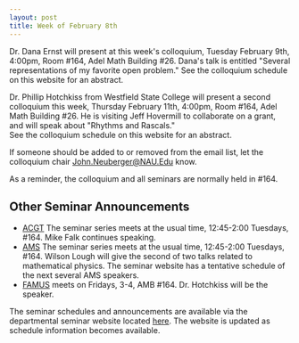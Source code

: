 ```yaml
---
layout: post
title: Week of February 8th
---
```


Dr. Dana Ernst will present at this week's colloquium, Tuesday February 9th, 4:00pm,
Room #164, Adel Math Building #26.
Dana's talk is entitled "Several representations of my favorite open problem."
See the colloquium schedule on this website for an abstract.

Dr. Phillip Hotchkiss from Westfield State College will present a second colloquium this week, Thursday February 11th, 4:00pm,
Room #164, Adel Math Building #26.  He is visiting Jeff Hovermill to collaborate on a grant, and will
speak about "Rhythms and Rascals."  
See the colloquium schedule on this website for an abstract.

If someone should be added to or removed from the email list, 
let the colloquium chair John.Neuberger@NAU.Edu know.

As a reminder, the colloquium and all seminars are normally held in #164.

## Other Seminar Announcements ##

- [ACGT](acgtSpring2016) The seminar series meets at the usual time, 12:45-2:00 Tuesdays, #164.
     Mike Falk continues speaking.
- [AMS](amsSpring2016) The seminar series meets at the usual time, 12:45-2:00 Tuesdays, #164.
        Wilson Lough will give the second of two talks related to mathematical physics.
        The seminar website has a tentative schedule of the next several AMS speakers.
- [FAMUS](famusSpring2016) meets on Fridays, 3-4, AMB #164.  Dr. Hotchkiss will be the speaker.

The seminar schedules and announcements are available via the departmental seminar website located [here](http://naumathstat.github.io/seminars).
The website is updated as  schedule information becomes available.


